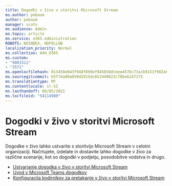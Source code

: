 ```yaml
---
title: Dogodki v živo v storitvi Microsoft Stream
ms.author: pebaum
author: pebaum
manager: scotv
ms.audience: Admin
ms.topic: article
ms.service: o365-administration
ROBOTS: NOINDEX, NOFOLLOW
localization_priority: Normal
ms.collection: Adm_O365
ms.custom:
- "9001511"
- "3571"
ms.openlocfilehash: 013458e043f948f899ef945858dceee4578c73acb9151f982a6ca010a5683f52
ms.sourcegitcommit: b5f7da89a650d2915dc652449623c78be6247175
ms.translationtype: MT
ms.contentlocale: sl-SI
ms.lasthandoff: 08/05/2021
ms.locfileid: "54114980"
---
```

# <a name="live-events-in-microsoft-stream"></a>Dogodki v živo v storitvi Microsoft Stream

Dogodke v živo lahko ustvarite s storitvijo Microsoft Stream v celotni organizaciji. Načrtujete, izdelate in dostavite lahko dogodke v živo za različne scenarije, kot so dogodki v podjetju, posodobitve vodstva in drugo.

- [Ustvarjanje dogodka v živo v storitvi Microsoft Stream](https://docs.microsoft.com/stream/live-create-event)
- [Uvod v Microsoft Teams dogodkov](https://support.office.com/article/get-started-with-microsoft-teams-live-events-d077fec2-a058-483e-9ab5-1494afda578a)
- [Konfiguracija kodirnikov za pretakanje v živo v storitvi Microsoft Stream](https://docs.microsoft.com/stream/live-encoder-setup)
